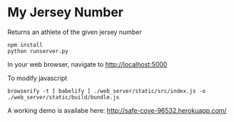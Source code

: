 # My Jersey Number

Returns an athlete of the given jersey number

```
npm install
python runserver.py
```
In your web browser, navigate to <http://localhost:5000>


To modify javascript
```
browserify -t [ babelify ] ./web_server/static/src/index.js -o ./web_server/static/build/bundle.js
```

A working demo is availabe here:
http://safe-cove-96532.herokuapp.com/

